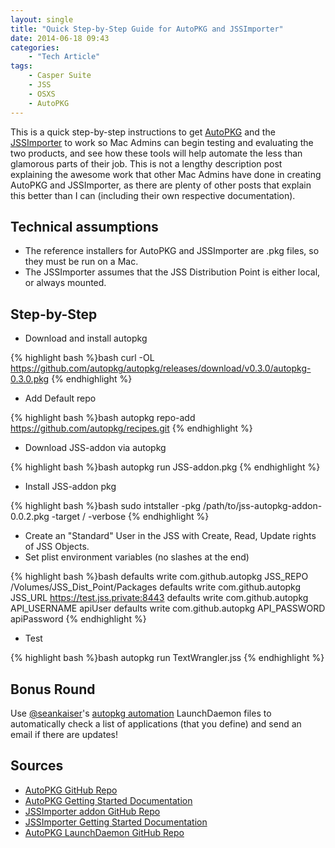 ```yaml
---
layout: single
title: "Quick Step-by-Step Guide for AutoPKG and JSSImporter"
date: 2014-06-18 09:43
categories:
    - "Tech Article"
tags:
    - Casper Suite
    - JSS
    - OSXS
    - AutoPKG
---
```


This is a quick step-by-step instructions to get [AutoPKG][AutoPKG] and the [JSSImporter][JSSImporter] to work so Mac Admins can begin testing and evaluating the two products, and see how these tools will help automate the less than glamorous parts of their job.  This is not a lengthy description post explaining the awesome work that other Mac Admins have done in creating AutoPKG and JSSImporter, as there are plenty of other posts that explain this better than I can (including their own respective documentation).

Technical assumptions
---

- The reference installers for AutoPKG and JSSImporter are .pkg files, so they must be run on a Mac.
- The JSSImporter assumes that the JSS Distribution Point is either local, or always mounted.

Step-by-Step
---

- Download and install autopkg

{% highlight bash %}bash
curl -OL https://github.com/autopkg/autopkg/releases/download/v0.3.0/autopkg-0.3.0.pkg
{% endhighlight %}

- Add Default repo

{% highlight bash %}bash
autopkg repo-add https://github.com/autopkg/recipes.git
{% endhighlight %}

- Download JSS-addon via autopkg

{% highlight bash %}bash
autopkg run JSS-addon.pkg
{% endhighlight %}

- Install JSS-addon pkg

{% highlight bash %}bash
sudo intstaller -pkg /path/to/jss-autopkg-addon-0.0.2.pkg -target / -verbose
{% endhighlight %}

- Create an "Standard" User in the JSS with Create, Read, Update rights of JSS Objects.
- Set plist environment variables (no slashes at the end)

{% highlight bash %}bash
defaults write com.github.autopkg JSS_REPO /Volumes/JSS_Dist_Point/Packages
defaults write com.github.autopkg JSS_URL https://test.jss.private:8443
defaults write com.github.autopkg API_USERNAME apiUser
defaults write com.github.autopkg API_PASSWORD apiPassword
{% endhighlight %}

- Test

{% highlight bash %}bash
autopkg run TextWrangler.jss
{% endhighlight %}

Bonus Round
---

Use [@seankaiser][seankaiser]'s [autopkg automation][skauto] LaunchDaemon files to automatically check a list of applications (that you define) and send an email if there are updates!

Sources
---

- [AutoPKG GitHub Repo][AutoPKG]
- [AutoPKG Getting Started Documentation][autoDOC]
- [JSSImporter addon GitHub Repo][JSSImporter]
- [JSSImporter Getting Started Documentation][jssDOC]
- [AutoPKG LaunchDaemon GitHub Repo][skauto]

[AutoPKG]: https://github.com/autopkg/autopkg
[autoDOC]: https://github.com/autopkg/autopkg/wiki/Getting-Started
[JSSImporter]: https://github.com/arubdesu/jss-autopkg-addon
[jssDOC]: http://www.318.com/2014/01/introducing-jssimporter-for-autopkg/
[seankaiser]: https://twitter.com/seankaiser
[skauto]: https://github.com/seankaiser/automation-scripts/tree/master/autopkg

